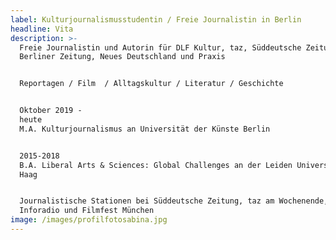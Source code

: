 ```yaml
---
label: Kulturjournalismusstudentin / Freie Journalistin in Berlin
headline: Vita
description: >-
  Freie Journalistin und Autorin für DLF Kultur, taz, Süddeutsche Zeitung,
  Berliner Zeitung, Neues Deutschland und Praxis


  Reportagen / Film  / Alltagskultur / Literatur / Geschichte


  Oktober 2019 -
  heute                                                                                                                                      
  M.A. Kulturjournalismus an Universität der Künste Berlin


  2015-2018                                                                                                                                                         
  B.A. Liberal Arts & Sciences: Global Challenges an der Leiden Universität den
  Haag


  Journalistische Stationen bei Süddeutsche Zeitung, taz am Wochenende, rbb
  Inforadio und Filmfest München
image: /images/profilfotosabina.jpg
---
```


